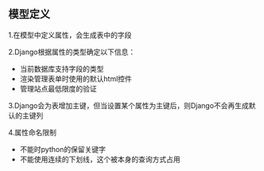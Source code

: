 ## 模型定义

1.在模型中定义属性，会生成表中的字段

2.Django根据属性的类型确定以下信息：

* 当前数据库支持字段的类型
* 渲染管理表单时使用的默认html控件
* 管理站点最低限度的验证

3.Django会为表增加主键，但当设置某个属性为主键后，则Django不会再生成默认的主键列

4.属性命名限制

* 不能时python的保留关键字
* 不能使用连续的下划线，这个被本身的查询方式占用



